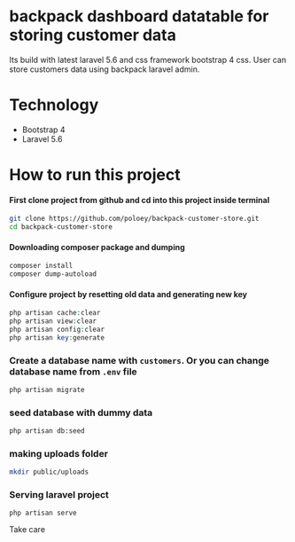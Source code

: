 # backpack dashboard datatable for storing customer data

Its build with latest laravel 5.6 and css framework bootstrap 4 css. User can store customers data using backpack laravel admin.


# Technology
* Bootstrap 4
* Laravel 5.6 

# How to run this project

#### First clone project from github and cd into this project inside terminal

~~~bash
git clone https://github.com/poloey/backpack-customer-store.git
cd backpack-customer-store
~~~

#### Downloading composer package  and dumping

~~~bash
composer install
composer dump-autoload
~~~


#### Configure project by resetting old data and generating new key
~~~php
php artisan cache:clear
php artisan view:clear
php artisan config:clear
php artisan key:generate
~~~
### Create a database name with `customers`. Or you can change database name from `.env` file 

~~~bash
php artisan migrate
~~~

### seed database with dummy data 

~~~bash
php artisan db:seed
~~~

### making uploads folder 

~~~bash
mkdir public/uploads
~~~



### Serving laravel project

~~~
php artisan serve
~~~

Take care 
